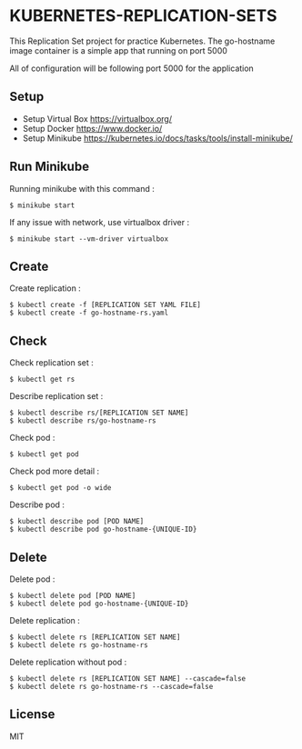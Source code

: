 # KUBERNETES-REPLICATION-SETS #

This Replication Set project for practice Kubernetes. The go-hostname image container is a simple app that running on port 5000
                                                    
All of configuration will be following port 5000 for the application

## Setup

* Setup Virtual Box <https://virtualbox.org/>
* Setup Docker <https://www.docker.io/>
* Setup Minikube <https://kubernetes.io/docs/tasks/tools/install-minikube/>

## Run Minikube
Running minikube with this command :
```
$ minikube start
```
If any issue with network, use virtualbox driver :
```
$ minikube start --vm-driver virtualbox
```

## Create
Create replication :
```
$ kubectl create -f [REPLICATION SET YAML FILE]
$ kubectl create -f go-hostname-rs.yaml
```

## Check
Check replication set :
```
$ kubectl get rs
```
Describe replication set :
```
$ kubectl describe rs/[REPLICATION SET NAME]
$ kubectl describe rs/go-hostname-rs
```
Check pod :
```
$ kubectl get pod
```
Check pod more detail :
```
$ kubectl get pod -o wide
```
Describe pod :
```
$ kubectl describe pod [POD NAME]
$ kubectl describe pod go-hostname-{UNIQUE-ID}
```

## Delete
Delete pod :
```
$ kubectl delete pod [POD NAME]
$ kubectl delete pod go-hostname-{UNIQUE-ID}
```
Delete replication :
```
$ kubectl delete rs [REPLICATION SET NAME]
$ kubectl delete rs go-hostname-rs
```
Delete replication without pod :
```
$ kubectl delete rs [REPLICATION SET NAME] --cascade=false
$ kubectl delete rs go-hostname-rs --cascade=false
```

## License

MIT